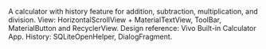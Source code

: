 A calculator with history feature for addition, subtraction, multiplication, and division.
View: HorizontalScrollView + MaterialTextView, ToolBar, MaterialButton and RecyclerView.
Design reference: Vivo Built-in Calculator App. 
History: SQLiteOpenHelper, DialogFragment.
